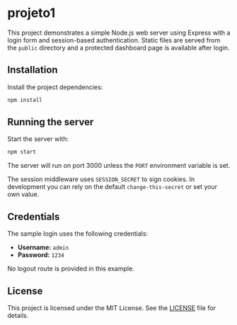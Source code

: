 # projeto1

This project demonstrates a simple Node.js web server using Express with a login form and session-based authentication. Static files are served from the `public` directory and a protected dashboard page is available after login.

## Installation

Install the project dependencies:

```sh
npm install
```

## Running the server

Start the server with:

```sh
npm start
```

The server will run on port 3000 unless the `PORT` environment variable is set.

The session middleware uses `SESSION_SECRET` to sign cookies. In development
you can rely on the default `change-this-secret` or set your own value.

## Credentials

The sample login uses the following credentials:

- **Username:** `admin`
- **Password:** `1234`

No logout route is provided in this example.

## License

This project is licensed under the MIT License. See the [LICENSE](LICENSE) file for details.
